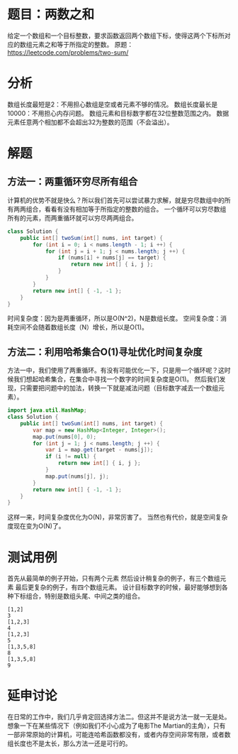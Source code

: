 # 题目：两数之和
给定一个数组和一个目标整数，要求函数返回两个数组下标，使得这两个下标所对应的数组元素之和等于所指定的整数。
原题：https://leetcode.com/problems/two-sum/

# 分析
数组长度最短是2：不用担心数组是空或者元素不够的情况。
数组长度最长是10000：不用担心内存问题。
数组元素和目标数字都在32位整数范围之内。
数据元素任意两个相加都不会超出32为整数的范围（不会溢出）。

# 解题
## 方法一：两重循环穷尽所有组合
计算机的优势不就是快么？所以我们首先可以尝试暴力求解，就是穷尽数组中的所有两两组合，看看有没有相加等于所指定的整数的组合。
一个循环可以穷尽数组所有的元素，而两重循环就可以穷尽两两组合。

```java
class Solution {
    public int[] twoSum(int[] nums, int target) {
        for (int i = 0; i < nums.length - 1; i ++) {
            for (int j = i + 1; j < nums.length; j ++) {
                if (nums[i] + nums[j] == target) {
                    return new int[] { i, j };
                }
            }
        }
        return new int[] { -1, -1 };
    }
}
```
时间复杂度：因为是两重循环，所以是O(N^2)，N是数组长度。
空间复杂度：消耗空间不会随着数组长度（N）增长，所以是O(1)。

## 方法二：利用哈希集合O(1)寻址优化时间复杂度
方法一中，我们使用了两重循环。有没有可能优化一下，只是用一个循环呢？这时候我们想起哈希集合，在集合中寻找一个数字的时间复杂度是O(1)。
然后我们发现，只需要把问题中的加法，转换一下就是减法问题（目标数字减去一个数组元素）。
```java
import java.util.HashMap;
class Solution {
    public int[] twoSum(int[] nums, int target) {
        var map = new HashMap<Integer, Integer>();
        map.put(nums[0], 0);
        for (int j = 1; j < nums.length; j ++) {
            var i = map.get(target - nums[j]);
            if (i != null) {
                return new int[] { i, j };
            }
            map.put(nums[j], j);
        }
        return new int[] { -1, -1 };
    }
}
```
这样一来，时间复杂度优化为O(N)，非常厉害了。
当然也有代价，就是空间复杂度现在变为O(N)了。

# 测试用例
首先从最简单的例子开始，只有两个元素
然后设计稍复杂的例子，有三个数组元素
最后更复杂的例子，有四个数组元素。
设计目标数字的时候，最好能够想到各种下标组合，特别是数组头尾、中间之类的组合。

```
[1,2]
3
[1,2,3]
4
[1,2,3]
5
[1,3,5,8]
8
[1,3,5,8]
9
```

# 延申讨论
在日常的工作中，我们几乎肯定回选择方法二。但这并不是说方法一就一无是处。
想象一下在某些情况下（例如我们不小心成为了电影The Martian的主角），只有一部非常原始的计算机，可能连哈希函数都没有，或者内存空间非常有限，或者数组长度也不是太长，那么方法一还是可行的。